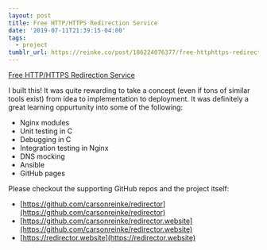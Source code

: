 ```yaml
---
layout: post
title: Free HTTP/HTTPS Redirection Service
date: '2019-07-11T21:39:15-04:00'
tags:
  - project
tumblr_url: https://reinke.co/post/186224076377/free-httphttps-redirection-service
---
```

[Free HTTP/HTTPS Redirection Service](https://redirector.website)  

I built this! It was quite rewarding to take a concept (even if tons of similar tools exist) from idea to implementation to deployment. It was definitely a great learning oppurtunity into some of the following:

- Nginx modules
- Unit testing in C
- Debugging in C
- Integration testing in Nginx
- DNS mocking
- Ansible
- GitHub pages

Please checkout the supporting GitHub repos and the project itself:

- [https://github.com/carsonreinke/redirector](https://github.com/carsonreinke/redirector)
- [https://github.com/carsonreinke/redirector.website](https://github.com/carsonreinke/redirector.website)
- [https://redirector.website](https://redirector.website)
